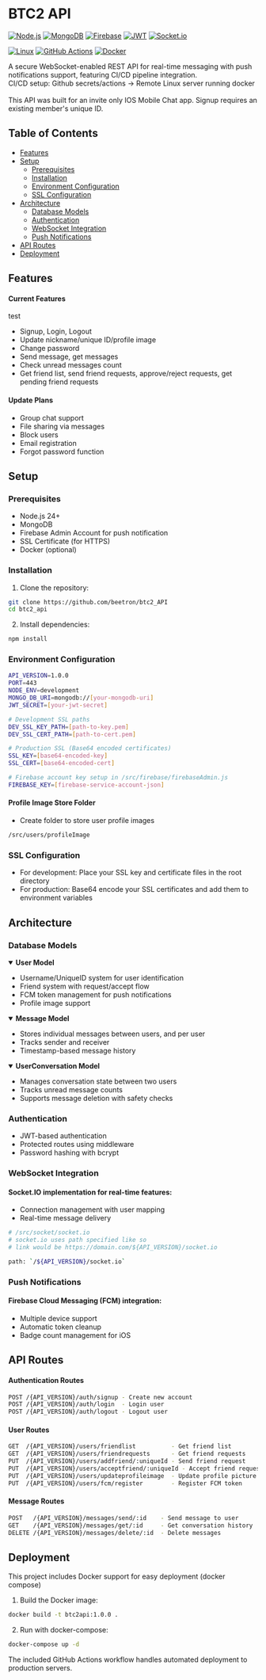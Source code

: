 # BTC2 API

[![Node.js](https://img.shields.io/badge/Node.js-24.x-339933?style=flat-square&logo=node.js&logoColor=white)](https://nodejs.org/)
[![MongoDB](https://img.shields.io/badge/MongoDB-4.x-47A248?style=flat-square&logo=mongodb&logoColor=white)](https://www.mongodb.com/)
[![Firebase](https://img.shields.io/badge/Firebase-Cloud_Messaging-FFCA28?style=flat-square&logo=firebase&logoColor=black)](https://firebase.google.com/)
[![JWT](https://img.shields.io/badge/JWT-Auth-000000?style=flat-square&logo=json-web-tokens&logoColor=white)](https://jwt.io/)
[![Socket.io](https://img.shields.io/badge/Socket.io-v4-010101?style=flat-square&logo=socket.io&logoColor=white)](https://socket.io/)

[![Linux](https://img.shields.io/badge/Linux-Server-FCC624?style=flat-square&logo=linux&logoColor=black)](https://www.linux.org/)
[![GitHub Actions](https://img.shields.io/badge/GitHub_Actions-CI/CD-2088FF?style=flat-square&logo=github-actions&logoColor=white)](https://github.com/features/actions)
[![Docker](https://img.shields.io/badge/Docker-Containerized-2496ED?style=flat-square&logo=docker&logoColor=white)](https://www.docker.com/)

A secure WebSocket-enabled REST API for real-time messaging with push notifications support, featuring CI/CD pipeline integration.<br/>
CI/CD setup: Github secrets/actions -> Remote Linux server running docker<br/>
<br/>
This API was built for an invite only IOS Mobile Chat app. Signup requires an existing member's unique ID.

## Table of Contents

- [Features](#features)
- [Setup](#setup)
  - [Prerequisites](#prerequisites)
  - [Installation](#installation)
  - [Environment Configuration](#environment-configuration)
  - [SSL Configuration](#ssl-configuration)
- [Architecture](#architecture)
  - [Database Models](#database-models)
  - [Authentication](#authentication)
  - [WebSocket Integration](#websocket-integration)
  - [Push Notifications](#push-notifications)
- [API Routes](#api-routes)
- [Deployment](#deployment)

## Features

#### Current Features

test

- Signup, Login, Logout
- Update nickname/unique ID/profile image
- Change password
- Send message, get messages
- Check unread messages count
- Get friend list, send friend requests, approve/reject requests, get pending friend requests

#### Update Plans

- Group chat support
- File sharing via messages
- Block users
- Email registration
- Forgot password function

## Setup

### Prerequisites

- Node.js 24+
- MongoDB
- Firebase Admin Account for push notification
- SSL Certificate (for HTTPS)
- Docker (optional)

### Installation

1. Clone the repository:

```bash
git clone https://github.com/beetron/btc2_API
cd btc2_api
```

2. Install dependencies:

```bash
npm install
```

### Environment Configuration

```bash
API_VERSION=1.0.0
PORT=443
NODE_ENV=development
MONGO_DB_URI=mongodb://[your-mongodb-uri]
JWT_SECRET=[your-jwt-secret]

# Development SSL paths
DEV_SSL_KEY_PATH=[path-to-key.pem]
DEV_SSL_CERT_PATH=[path-to-cert.pem]

# Production SSL (Base64 encoded certificates)
SSL_KEY=[base64-encoded-key]
SSL_CERT=[base64-encoded-cert]

# Firebase account key setup in /src/firebase/firebaseAdmin.js
FIREBASE_KEY=[firebase-service-account-json]
```

#### Profile Image Store Folder

- Create folder to store user profile images

```bash
/src/users/profileImage
```

### SSL Configuration

- For development: Place your SSL key and certificate files in the root directory
- For production: Base64 encode your SSL certificates and add them to environment variables

## Architecture

### Database Models

<details open>
<summary><strong>User Model</strong></summary>

- Username/UniqueID system for user identification
- Friend system with request/accept flow
- FCM token management for push notifications
- Profile image support
</details>

<details open>
<summary><strong>Message Model</strong></summary>

- Stores individual messages between users, and per user
- Tracks sender and receiver
- Timestamp-based message history
</details>

<details open>
<summary><strong>UserConversation Model</strong></summary>

- Manages conversation state between two users
- Tracks unread message counts
- Supports message deletion with safety checks
</details>

### Authentication

- JWT-based authentication
- Protected routes using middleware
- Password hashing with bcrypt
</div>

### WebSocket Integration

#### Socket.IO implementation for real-time features:

- Connection management with user mapping
- Real-time message delivery

```bash
# /src/socket/socket.io
# socket.io uses path specified like so
# link would be https://domain.com/${API_VERSION}/socket.io

path: `/${API_VERSION}/socket.io`
```

### Push Notifications

#### Firebase Cloud Messaging (FCM) integration:

- Multiple device support
- Automatic token cleanup
- Badge count management for iOS

## API Routes

#### Authentication Routes

```bash
POST /{API_VERSION}/auth/signup - Create new account
POST /{API_VERSION}/auth/login  - Login user
POST /{API_VERSION}/auth/logout - Logout user
```

#### User Routes

```bash
GET  /{API_VERSION}/users/friendlist          - Get friend list
GET  /{API_VERSION}/users/friendrequests      - Get friend requests
PUT  /{API_VERSION}/users/addfriend/:uniqueId - Send friend request
PUT  /{API_VERSION}/users/acceptfriend/:uniqueId - Accept friend request
PUT  /{API_VERSION}/users/updateprofileimage  - Update profile picture
PUT  /{API_VERSION}/users/fcm/register        - Register FCM token
```

#### Message Routes

```bash
POST   /{API_VERSION}/messages/send/:id    - Send message to user
GET    /{API_VERSION}/messages/get/:id     - Get conversation history
DELETE /{API_VERSION}/messages/delete/:id  - Delete messages
```

## Deployment

This project includes Docker support for easy deployment (docker compose)

1. Build the Docker image:

```bash
docker build -t btc2api:1.0.0 .
```

2. Run with docker-compose:

```bash
docker-compose up -d
```

The included GitHub Actions workflow handles automated deployment to production servers.
